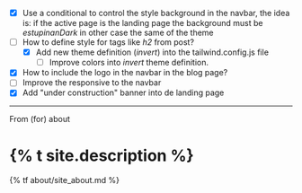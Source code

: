 -[X] Use a conditional to control the style background in the navbar, the idea is: if the active page is the landing page 
  the background must be _estupinanDark_ in other case the same of the theme
-[ ] How to define style for tags like _h2_ from post?
  -[X] Add new theme definition (_invert_) into the tailwind.config.js file
    -[ ] Improve colors into _invert_ theme definition.
-[X] How to include the logo in the navbar in the blog page?
-[ ] Improve the responsive to the navbar
-[X] Add "under construction" banner into de landing page
---
From (for) about

<h1>{% t site.description %}</h1>

<p>{% tf about/site_about.md %}</p>